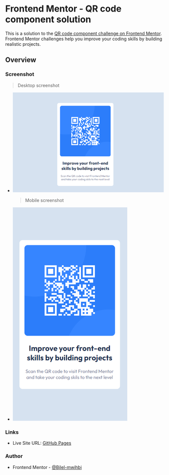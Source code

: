 # Frontend Mentor - QR code component solution

This is a solution to the [QR code component challenge on Frontend Mentor](https://www.frontendmentor.io/challenges/qr-code-component-iux_sIO_H). Frontend Mentor challenges help you improve your coding skills by building realistic projects.

## Overview

### Screenshot

> Desktop screenshot

- ![](./screenshots/desktop.png)
  > Mobile screenshot
- ![](./screenshots/mobile.png)

### Links

- Live Site URL: [GitHub Pages](https://bilel-mwihbi.github.io/QR-code-component/)

### Author

- Frontend Mentor - [@Bilel-mwihbi](https://www.frontendmentor.io/profile/Bilel-mwihbi)
